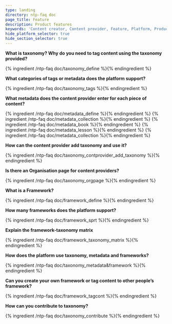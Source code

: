 ```yaml
---
type: landing
directory: ntp-faq doc
page_title: Feature
description: Product features
keywords: 'Content creator, Content provider, Feature, Platform, Product'
hide_platform_selector: true
hide_section_selector: true
---
```


**What is taxonomy? Why do you need to tag content using the taxonomy provided?**

{% ingredient /ntp-faq doc/taxonomy_define %}{% endingredient %}

**What categories of tags or metadata does the platform support?**

{% ingredient /ntp-faq doc/taxonomy_tags %}{% endingredient %}

**What metadata does the content provider enter for each piece of content?**

{% ingredient /ntp-faq doc/metadata_define %}{% endingredient %}
{% ingredient /ntp-faq doc/metadata_collection %}{% endingredient %}
{% ingredient /ntp-faq doc/metadata_book %}{% endingredient %}
{% ingredient /ntp-faq doc/metadata_lesson %}{% endingredient %}
{% ingredient /ntp-faq doc/metadata_collection %}{% endingredient %}

**How can the content provider add taxonomy and use it?**

{% ingredient /ntp-faq doc/taxonomy_contprovider_add_taxonomy %}{% endingredient %}

**Is there an Organisation page for content providers?**

{% ingredient /ntp-faq doc/taxonomy_orgpage %}{% endingredient %}

**What is a Framework?**

{% ingredient /ntp-faq doc/framework_define %}{% endingredient %}

**How many frameworks does the platform support?**

{% ingredient /ntp-faq doc/framework_sprt %}{% endingredient %}

**Explain the framework-taxonomy matrix**

{% ingredient /ntp-faq doc/framework_taxonomy_matrix %}{% endingredient %}

**How does the platform use taxonomy, metadata and frameworks?**

{% ingredient /ntp-faq doc/taxonomy_metadata&framework %}{% endingredient %}

**Can you create your own framework or tag content to other people’s framework?**

{% ingredient /ntp-faq doc/framework_tagcont %}{% endingredient %}

**How can you contribute to taxonomy?**

{% ingredient /ntp-faq doc/taxonomy_contribute %}{% endingredient %}

